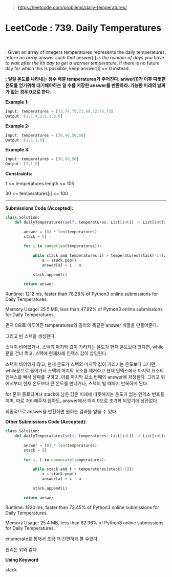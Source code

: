 > https://leetcode.com/problems/daily-temperatures/



# ﻿LeetCode : 739. Daily Temperatures﻿

﻿

: Given an array of integers temperatures represents the daily temperatures, return *an array* answer *such that* answer[i] *is the number of days you have to wait after the* ith *day to get a warmer temperature*. If there is no future day for which this is possible, keep answer[i] == 0 instead.

**: 일일 온도를 나타내는 정수 배열 temperatures가 주어진다. anwer[i]가 이후 따뜻한 온도를 얻기위해 대기해야하는 일 수를 저장한 answer를 반환하라. 가능한 미래의 날짜가 없는 경우 0으로 한다.**



**Example 1:**

```javascript
Input: temperatures = [73,74,75,71,69,72,76,73]
Output: [1,1,4,2,1,1,0,0]
```

**Example 2:**

```javascript
Input: temperatures = [30,40,50,60]
Output: [1,1,1,0]
```

**Example 3:**

```javascript
Input: temperatures = [30,60,90]
Output: [1,1,0]
```



**Constraints:**

1 <= temperatures.length <= 105

30 <= temperatures[i] <= 100

---



**Submissions Code (Accepted):**

```python
class Solution:
    def dailyTemperatures(self, temperatures: List[int]) -> List[int]:
        
        answer = [0] * len(temperatures)
        stack = []
        
        for i in range(len(temperatures)):
            
            while stack and temperatures[i] > temperatures[stack[-1]]:
                a = stack.pop()
                answer[a] = i - a
            
            stack.append(i)
                
        return answer
```

Runtime: 1212 ms, faster than 78.28% of Python3 online submissions for Daily Temperatures.

Memory Usage: 25.5 MB, less than 47.92% of Python3 online submissions for Daily Temperatures.



먼저 0으로 이루어진 temperatures의 길이와 똑같은 answer 배열을 만들어준다.

그리고 빈 스택을 생성한다.

스택이 비어있거나, 스택의 마지막 값이 가리키는 온도가 현재 온도보다 크다면, while문을 건너 뛰고, 스택에 현재차례 인덱스 값이 삽입된다.

스택이 비어있지 않고, 현재 온도가 스택의 마지막 값이 가리키는 온도보다 크다면, while문으로 들어가서 스택의 마지막 요소를 제거하고 현재 인덱스에서 마지막 요소의 인덱스를 빼서 날짜를 구하고, 이를 마지막 요소 번째의 answer에 저장한다. 그리고 위에서부터 현재 온도보다 큰 온도를 만나거나, 스택이 빌 때까지 반복하게 된다.

for 문이 종료되며녀 stack에 남은 값은 미래에 따뜻해지는 온도가 없는 인덱스 번호들이며, 따로 처리해주지 않아도, answer에서 미리 0으로 초기화 되었기에 상관없다.

최종적으로 answer을 반환하면 원하는 결과를 얻을 수 있다.



**Other Submissions Code (Accepted):**

```python
class Solution:
    def dailyTemperatures(self, temperatures: List[int]) -> List[int]:
        
        answer = [0] * len(temperatures)
        stack = []
        
        for i, t in enumerate(temperatures):
            
            while stack and t > temperatures[stack[-1]]:
                a = stack.pop()
                answer[a] = i - a
            
            stack.append(i)
                
        return answer
```

Runtime: 1220 ms, faster than 72.45% of Python3 online submissions for Daily Temperatures.

Memory Usage: 25.4 MB, less than 62.36% of Python3 online submissions for Daily Temperatures.



enumerate를 통해서 조금 더 간편하게 볼 수있다.

원리는 위와 같다.



**Using Keyword**

stack



﻿